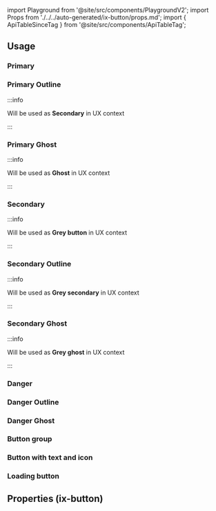 import Playground from '@site/src/components/PlaygroundV2';
import Props from './../../auto-generated/ix-button/props.md';
import { ApiTableSinceTag } from '@site/src/components/ApiTableTag';

## Usage

### Primary

<Playground
name="buttons"
examplesByName>
</Playground>

### Primary Outline

:::info

Will be used as **Secondary** in UX context

:::

<Playground
name="button-secondary"
hideInitalCodePreview
examplesByName></Playground>

### Primary Ghost

:::info

Will be used as **Ghost** in UX context

:::

<Playground
name="button-ghost"
hideInitalCodePreview
examplesByName></Playground>

### Secondary

:::info

Will be used as **Grey button** in UX context

:::

<Playground
name="button-grey"
hideInitalCodePreview
examplesByName></Playground>

### Secondary Outline

:::info

Will be used as **Grey secondary** in UX context

:::

<Playground
name="button-grey-secondary"
hideInitalCodePreview
examplesByName></Playground>

### Secondary Ghost

:::info

Will be used as **Grey ghost** in UX context

:::

<Playground
name="button-grey-ghost"
hideInitalCodePreview
examplesByName></Playground>

### Danger

<ApiTableSinceTag message="2.2.0" />

<Playground
name="button-danger"
hideInitalCodePreview
examplesByName></Playground>

### Danger Outline

<ApiTableSinceTag message="2.2.0" />

<Playground
name="button-danger-outline"
hideInitalCodePreview
examplesByName></Playground>

### Danger Ghost

<ApiTableSinceTag message="2.2.0" />

<Playground
name="button-danger-ghost"
hideInitalCodePreview
examplesByName></Playground>

### Button group

<Playground
name="button-group"
hideInitalCodePreview
examplesByName></Playground>

### Button with text and icon

<Playground
name="button-text-icon"
hideInitalCodePreview
examplesByName></Playground>

### Loading button

<Playground
name="button-loading"
hideInitalCodePreview
examplesByName></Playground>

## Properties (ix-button)

<Props />
